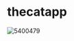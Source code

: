 # thecatapp

![5400479](https://user-images.githubusercontent.com/96408278/177145040-a04d4e55-5154-4178-a5fb-6f5381d3292d.jpg)
